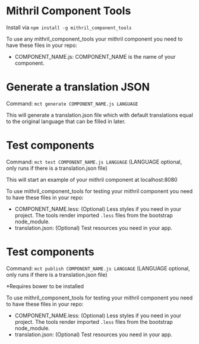 Mithril Component Tools
==========================
Install via `npm install -g mithril_component_tools`

To use any mithril_component_tools your mithril component you need to have these files in your repo:
* COMPONENT_NAME.js: COMPONENT_NAME is the name of your component. 


Generate a translation JSON
===========================
Command: `mct generate COMPONENT_NAME.js LANGUAGE`

This will generate a translation.json file which with default translations equal to the original language that can be filled in later.

Test components
==========================
Command: `mct test COMPONENT_NAME.js LANGUAGE` (LANGUAGE optional, only runs if there is a translation.json file)

This will start an example of your mithril component at localhost:8080

To use mithril_component_tools for testing your mithril component you need to have these files in your repo:
* COMPONENT_NAME.less: (Optional) Less styles if you need in your project. The tools render imported `.less` files from the bootstrap node_module.
* translation.json: (Optional) Test resources you need in your app.

Test components
==========================
Command: `mct publish COMPONENT_NAME.js LANGUAGE` (LANGUAGE optional, only runs if there is a translation.json file)

*Requires bower to be installed

To use mithril_component_tools for testing your mithril component you need to have these files in your repo:
* COMPONENT_NAME.less: (Optional) Less styles if you need in your project. The tools render imported `.less` files from the bootstrap node_module.
* translation.json: (Optional) Test resources you need in your app.
